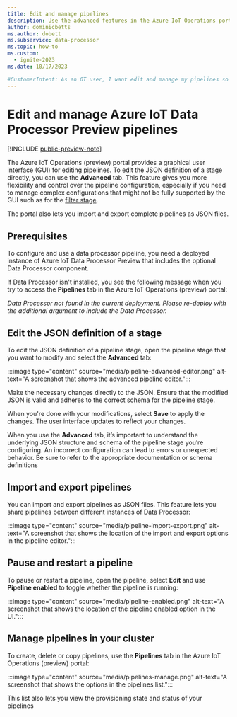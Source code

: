 ```yaml
---
title: Edit and manage pipelines
description: Use the advanced features in the Azure IoT Operations portal to edit Azure IoT Data Processor pipelines and import and export pipelines.
author: dominicbetts
ms.author: dobett
ms.subservice: data-processor
ms.topic: how-to
ms.custom:
  - ignite-2023
ms.date: 10/17/2023

#CustomerIntent: As an OT user, I want edit and manage my pipelines so that I have greater flexibility in advanced editing capabilities.
---
```


# Edit and manage Azure IoT Data Processor Preview pipelines

[!INCLUDE [public-preview-note](../includes/public-preview-note.md)]

The Azure IoT Operations (preview) portal provides a graphical user interface (GUI) for editing pipelines. To edit the JSON definition of a stage directly, you can use the **Advanced** tab. This feature gives you more flexibility and control over the pipeline configuration, especially if you need to manage complex configurations that might not be fully supported by the GUI such as for the [filter stage](howto-configure-filter-stage.md).

The portal also lets you import and export complete pipelines as JSON files.

## Prerequisites

To configure and use a data processor pipeline, you need a deployed instance of Azure IoT Data Processor Preview that includes the optional Data Processor component.

If Data Processor isn't installed, you see the following message when you try to access the **Pipelines** tab in the Azure IoT Operations (preview) portal:

_Data Processor not found in the current deployment. Please re-deploy with the additional argument to include the Data Processor._

## Edit the JSON definition of a stage

To edit the JSON definition of a pipeline stage, open the pipeline stage that you want to modify and select the **Advanced** tab:

:::image type="content" source="media/pipeline-advanced-editor.png" alt-text="A screenshot that shows the advanced pipeline editor.":::

Make the necessary changes directly to the JSON. Ensure that the modified JSON is valid and adheres to the correct schema for the pipeline stage.

When you're done with your modifications, select **Save** to apply the changes. The user interface updates to reflect your changes.

When you use the **Advanced** tab, it’s important to understand the underlying JSON structure and schema of the pipeline stage you’re configuring. An incorrect configuration can lead to errors or unexpected behavior. Be sure to refer to the appropriate documentation or schema definitions

## Import and export pipelines

You can import and export pipelines as JSON files. This feature lets you share pipelines between different instances of Data Processor:

:::image type="content" source="media/pipeline-import-export.png" alt-text="A screenshot that shows the location of the import and export options in the pipeline editor.":::

## Pause and restart a pipeline

To pause or restart a pipeline, open the pipeline, select **Edit** and use **Pipeline enabled** to toggle whether the pipeline is running:

:::image type="content" source="media/pipeline-enabled.png" alt-text="A screenshot that shows the location of the pipeline enabled option in the UI.":::

## Manage pipelines in your cluster

To create, delete or copy pipelines, use the **Pipelines** tab in the Azure IoT Operations (preview) portal:

:::image type="content" source="media/pipelines-manage.png" alt-text="A screenshot that shows the options in the pipelines list.":::

This list also lets you view the provisioning state and status of your pipelines
